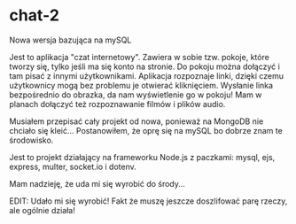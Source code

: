 # chat-2
Nowa wersja bazująca na mySQL

Jest to aplikacja "czat internetowy". Zawiera w sobie tzw. pokoje, które tworzy się, tylko jeśli ma się konto na stronie. Do pokoju można dołączyć i tam pisać z innymi użytkownikami. Aplikacja rozpoznaje linki, dzięki czemu użytkownicy mogą bez problemu je otwierać kliknięciem. Wysłanie linka bezpośrednio do obrazka, da nam wyświetlenie go w pokoju! Mam w planach dołączyć też rozpoznawanie filmów i plików audio.

Musiałem przepisać cały projekt od nowa, ponieważ na MongoDB nie chciało się kleić...
Postanowiłem, że oprę się na mySQL bo dobrze znam te środowisko.

Jest to projekt działający na frameworku Node.js z paczkami: mysql, ejs, express, multer, socket.io i dotenv.

Mam nadzieję, że uda mi się wyrobić do środy...

EDIT:
Udało mi się wyrobić! Fakt że muszę jeszcze doszlifować parę rzeczy, ale ogólnie działa!
